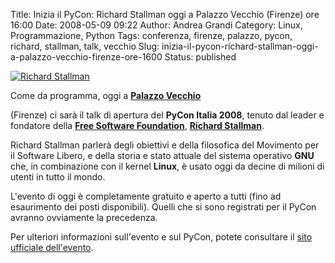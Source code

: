 Title: Inizia il PyCon: Richard Stallman oggi a Palazzo Vecchio (Firenze) ore 16:00
Date: 2008-05-09 09:22
Author: Andrea Grandi
Category: Linux, Programmazione, Python
Tags: conferenza, firenze, palazzo, pycon, richard, stallman, talk, vecchio
Slug: inizia-il-pycon-richard-stallman-oggi-a-palazzo-vecchio-firenze-ore-1600
Status: published

[![Richard Stallman]({static}/images/2008/05/rms1.thumbnail.jpg)]()

Come da programma, oggi a [**Palazzo Vecchio**](http://maps.google.it/maps?f=q&hl=it&geocode=&q=palazzo+vecchio&sll=43.97404,10.93689&sspn=0.470428,1.284027&ie=UTF8&ll=43.769792,11.25663&spn=0.007376,0.020063&t=h&z=16)

(Firenze) ci sarà il talk di apertura del **PyCon Italia 2008**, tenuto
dal leader e fondatore della [**Free Software Foundation**](http://www.fsf.org/), [**Richard Stallman**](http://it.wikipedia.org/wiki/Stallman).

Richard Stallman parlerà degli obiettivi e della filosofica del
Movimento per il Software Libero, e della storia e stato attuale del
sistema operativo **GNU** che, in combinazione con il kernel **Linux**,
è usato oggi da decine di milioni di utenti in tutto il mondo.

L'evento di oggi è completamente gratuito e aperto a tutti (fino ad
esaurimento dei posti disponibili). Quelli che si sono registrati per il
PyCon avranno ovviamente la precedenza.

Per ulteriori informazioni sull'evento e sul PyCon, potete consultare il
[sito ufficiale dell'evento](http://www.pycon.it/pycon2/schedule/).
